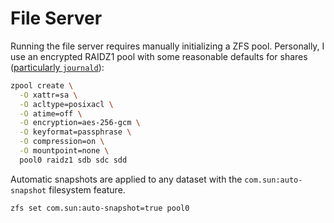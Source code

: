 # File Server

Running the file server requires manually initializing a ZFS pool. Personally, I use an encrypted RAIDZ1 pool with some reasonable defaults for shares ([particularly `journald`](https://nixos.wiki/wiki/ZFS#Journald)):

```bash
zpool create \
  -O xattr=sa \
  -O acltype=posixacl \
  -O atime=off \
  -O encryption=aes-256-gcm \
  -O keyformat=passphrase \
  -O compression=on \
  -O mountpoint=none \
  pool0 raidz1 sdb sdc sdd
```

Automatic snapshots are applied to any dataset with the `com.sun:auto-snapshot` filesystem feature.

```bash
zfs set com.sun:auto-snapshot=true pool0
```
